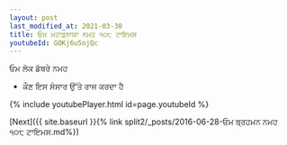 ```yaml
---
layout: post
last_modified_at: 2021-03-30
title: ਓਮ ਮਹਾਡ਼ਨਾਯਾ ਨਮਹ ੧੦੮ ਟਾਇਮਸ
youtubeId: GOKj6u5njQc
---
```

 
 
 ਓਮ ਲੋਕ ਡੱਥਰੇ ਨਮਹ  
 
 -  ਕੌਣ ਇਸ ਸੰਸਾਰ ਉੱਤੇ ਰਾਜ ਕਰਦਾ ਹੈ 
 
  
 
  
 
 
 
 
 
 


{% include youtubePlayer.html id=page.youtubeId %}
 
[Next]({{ site.baseurl }}{% link  split2/_posts/2016-06-28-ਓਮ ਬ੍ਰਹਮਨ ਨਮਹ ੧੦੮ ਟਾਇਮਸ.md%})
 

